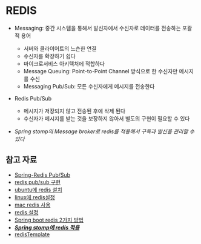 # REDIS
- Messaging: 중간 시스템을 통해서 발신자에서 수신자로 데이터를 전송하는 포괄적 용어
    - 서버와 클라이어트의 느슨한 연결
    - 수신자를 확장하기 쉽다
    - 마이크로서비스 아키텍처에 적합하다
    - Message Queuing: Point-to-Point Channel 방식으로 한 수신자만 메시지를 수신
    - Messaging Pub/Sub: 모든 수신자에게 메시지를 전송한다

- Redis Pub/Sub
    - 메시지가 저장되지 않고 전송된 후에 삭제 된다
    - 수신자가 메시지를 받는 것을 보장하지 않아서 별도의 구현이 필요할 수 있다

- *Spring stomp의 Message broker로 redis를 적용해서 구독과 발신을 관리할 수 있다*


## 참고 자료
- [Spring-Redis Pub/Sub](https://brunch.co.kr/@springboot/374)
- [redis pub/sub 구현](https://zkdlu.github.io/2020-12-29/redis04-spring-boot%EC%97%90%EC%84%9C-pub,sub-%EB%AA%A8%EB%8D%B8-%EC%82%AC%EC%9A%A9%ED%95%98%EA%B8%B0/)
- [ubuntu에 redis 설치](https://hayden-archive.tistory.com/429) 
- [linux에 redis설정](https://server-talk.tistory.com/472) 
- [mac redis 사용](https://wlswoo.tistory.com/44) 
- [redis 설정](https://moss.tistory.com/entry/Redis-%EC%84%9C%EB%B2%84-%EC%84%A4%EC%A0%95-%EC%A0%95%EB%A6%AC) 
- [Spring boot redis 2가지 방법](https://wildeveloperetrain.tistory.com/32)
- [***Spring stomp에 redis 적용***](https://thdwngus2.tistory.com/100)
- [redisTemplate](https://pearlluck.tistory.com/727)
